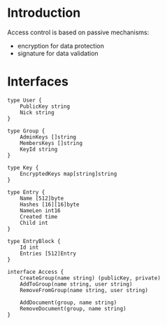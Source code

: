 # Introduction
Access control is based on passive mechanisms:
- encryption for data protection
- signature for data validation

# Interfaces

    type User {
        PublicKey string
        Nick string
    }

    type Group {
        AdminKeys []string
        MembersKeys []string
        KeyId string
    }

    type Key {
        EncryptedKeys map[string]string        
    }

    type Entry {
        Name [512]byte
        Hashes [16][16]byte
        NameLen int16
        Created time
        Child int
    }

    type EntryBlock {
        Id int
        Entries [512]Entry
    }

    interface Access {
        CreateGroup(name string) (publicKey, private)
        AddToGroup(name string, user string)
        RemoveFromGroup(name string, user string)

        AddDocument(group, name string)
        RemoveDocument(group, name string)
    }